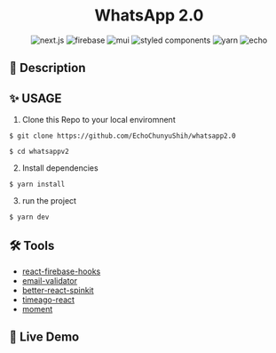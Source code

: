 <h1 align="center"> WhatsApp 2.0
</h1>

<div align="center">
<img alt="next.js" src="https://img.shields.io/badge/Next.js-000?&logo=nextdotjs"/>  
<img alt='firebase' src='https://img.shields.io/badge/Firebase-blue?&logo=firebase'/>
<img alt='mui' src='https://img.shields.io/badge/Material%20UI-white?&logo=mui' />
<img alt="styled components" src="https://img.shields.io/badge/Styled%20Components-000?&color=DB7093&logo=styledcomponents&logoColor=white"/>
<img alt="yarn" src="https://img.shields.io/badge/Yarn-white?logo=yarn&color=blue&logoColor=white"/>
<img alt="echo" src="https://img.shields.io/badge/Made%20by-Echo-E6E6FA"/>
   

</div>

## 📄 Description

## ✨ USAGE

1. Clone this Repo to your local enviromnent

```
$ git clone https://github.com/EchoChunyuShih/whatsapp2.0

$ cd whatsappv2
```

2. Install dependencies

```
$ yarn install
```

3. run the project

```
$ yarn dev
```
## 🛠 Tools


- [react-firebase-hooks](https://github.com/csfrequency/react-firebase-hooks)
- [email-validator](https://github.com/manishsaraan/email-validator)
- [better-react-spinkit](https://github.com/bentatum/better-react-spinkit)
- [timeago-react](https://github.com/hustcc/timeago-react)
- [moment](https://momentjs.com/)

## 🥳 Live Demo

<p>
   <!-- <a href="https://calculator-green-six.vercel.app/"><img alt="" src="https://img.shields.io/badge/Live%20on%20Vercel-000000?style=for-the-badge&logo=vercel&logoColor=white"></a>   -->
</p>

